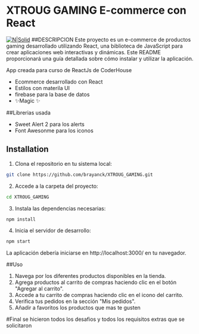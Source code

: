 # XTROUG GAMING E-commerce con React

[![N|Solid](https://encrypted-tbn0.gstatic.com/images?q=tbn:ANd9GcR4Nhtli5aSkLo8igB8oRJM49A8XBx8f15gENCCcuvf80kuqyUOrZ8giQgy4GZ7Ix_sb6c&usqp=CAU)](https://nodesource.com/products/nsolid)
##DESCRIPCION
Este proyecto es un e-commerce de productos gaming desarrollado utilizando React, una biblioteca de JavaScript para crear aplicaciones web interactivas y dinámicas. Este README proporcionará una guía detallada sobre cómo instalar y utilizar la aplicación.

App creada para curso de ReactJs de CoderHouse

- Ecommerce desarrollado con React
- Estilos con materila UI
- firebase para la base de datos
- ✨Magic ✨

##Librerias usada
- Sweet Alert 2 para los alerts
- Font Awesonme para los iconos
## Installation             
1. Clona el repositorio en tu sistema local:
```bash
git clone https://github.com/brayanck/XTROUG_GAMING.git
```
2. Accede a la carpeta del proyecto:
```bash
cd XTROUG_GAMING
```
3. Instala las dependencias necesarias:
```bash
npm install
```
4. Inicia el servidor de desarrollo:
```bash
npm start

```
La aplicación debería iniciarse en http://localhost:3000/ en tu navegador.

##Uso
1. Navega por los diferentes productos disponibles en la tienda.
2. Agrega productos al carrito de compras haciendo clic en el botón "Agregar al carrito".
3. Accede a tu carrito de compras haciendo clic en el icono del carrito.
4. Verifica tus pedidos en la sección "Mis pedidos".
5. Añadir a favoritos los productos que mas te gusten

#Final 
se hicieron todos los desafios y todos los requisitos extras que se solicitaron